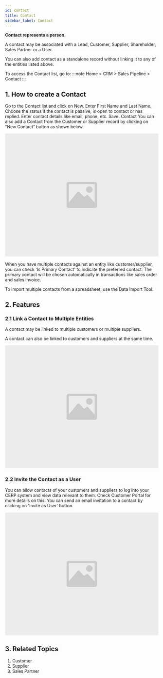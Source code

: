 ```yaml
---
id: contact
title: Contact
sidebar_label: Contact
---
```


**Contact represents a person.**

A contact may be associated with a Lead, Customer, Supplier, Shareholder, Sales Partner or a User.

You can also add contact as a standalone record without linking it to any of the entities listed above.

To access the Contact list, go to:
:::note
Home > CRM > Sales Pipeline > Contact
:::

## 1. How to create a Contact

Go to the Contact list and click on New.
Enter First Name and Last Name.
Choose the status if the contact is passive, is open to contact or has replied.
Enter contact details like email, phone, etc.
Save. Contact
You can also add a Contact from the Customer or Supplier record by clicking on “New Contact” button as shown below.

![image](images/image.jpg)

When you have multiple contacts against an entity like customer/supplier, you can check 'Is Primary Contact' to indicate the preferred contact. The primary contact will be chosen automatically in transactions like sales order and sales invoice.

To Import multiple contacts from a spreadsheet, use the Data Import Tool.

## 2. Features

### 2.1 Link a Contact to Multiple Entities

A contact may be linked to multiple customers or multiple suppliers.

A contact can also be linked to customers and suppliers at the same time.

![image](images/image.jpg)

### 2.2 Invite the Contact as a User

You can allow contacts of your customers and suppliers to log into your CERP system and view data relevant to them. Check Customer Portal for more details on this. You can send an email invitation to a contact by clicking on 'Invite as User' button.

![image](images/image.jpg)

## 3. Related Topics

1. Customer
1. Supplier
1. Sales Partner
